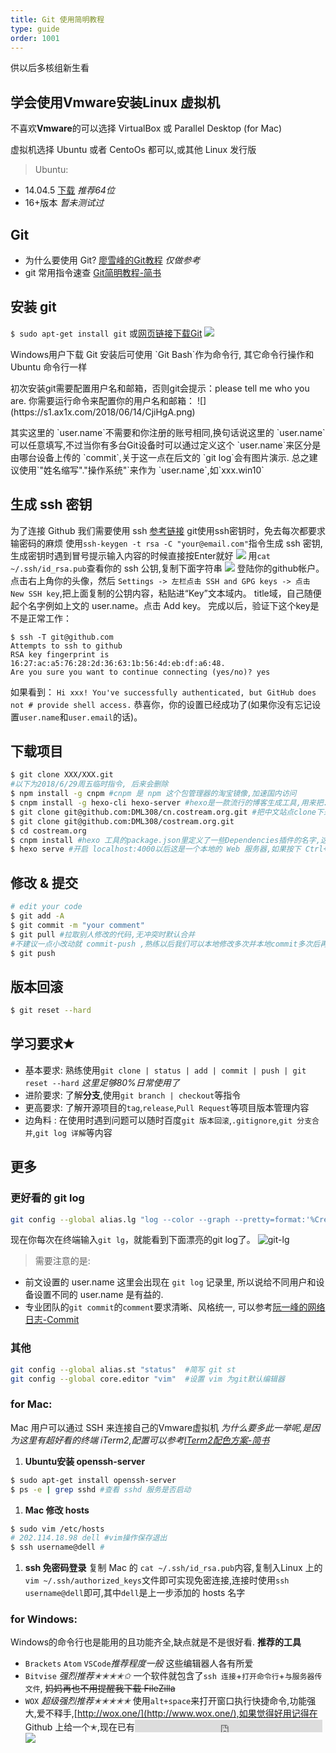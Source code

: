 ```yaml
---
title: Git 使用简明教程
type: guide
order: 1001
---
```


<p class="tip">供以后多核组新生看</p>

## 学会使用**Vmware**安装Linux 虚拟机
不喜欢**Vmware**的可以选择 VirtualBox 或 Parallel Desktop (for Mac)

虚拟机选择 Ubuntu 或者 CentoOs 都可以,或其他 Linux 发行版
>Ubuntu:
- 14.04.5  	[下载](https://mirrors.163.com/ubuntu-releases/14.04.5/)	 *推荐64位*
- 16+版本  		*暂未测试过*
## Git
- 为什么要使用 Git? [廖雪峰的Git教程](https://www.liaoxuefeng.com/wiki/0013739516305929606dd18361248578c67b8067c8c017b000/001373962845513aefd77a99f4145f0a2c7a7ca057e7570000) *仅做参考*
- git 常用指令速查 [Git简明教程-简书](https://www.jianshu.com/p/16ad0722e4cc)

## 安装 git
`$ sudo apt-get install git` 或[网页链接下载Git](https://git-scm.com)
![](https://s1.ax1x.com/2018/06/14/CjibjI.png)
<p class="tip">Windows用户下载 Git 安装后可使用 `Git Bash`作为命令行,
其它命令行操作和 Ubuntu 命令行一样</p>
初次安装git需要配置用户名和邮箱，否则git会提示：please tell me who you are.
你需要运行命令来配置你的用户名和邮箱：
![](https://s1.ax1x.com/2018/06/14/CjiHgA.png)
<p class="tip">其实这里的 `user.name`不需要和你注册的账号相同,换句话说这里的 `user.name` 可以任意填写,不过当你有多台Git设备时可以通过定义这个 `user.name`来区分是由哪台设备上传的 `commit`,关于这一点在后文的 `git log`会有图片演示.
总之建议使用`"姓名缩写"."操作系统"`来作为 `user.name`,如`xxx.win10`</p>

## 生成 ssh 密钥 
为了连接 Github 我们需要使用 ssh [参考链接](https://www.cnblogs.com/superGG1990/p/6844952.html)
git使用ssh密钥时，免去每次都要求输密码的麻烦
使用`ssh-keygen -t rsa -C "your@email.com"`指令生成 ssh 密钥,生成密钥时遇到冒号提示输入内容的时候直接按Enter就好
![](https://i.loli.net/2018/06/14/5b2204fb8d82c.png)
用`cat ~/.ssh/id_rsa.pub`查看你的 ssh 公钥,复制下面字符串
![](https://i.loli.net/2018/06/14/5b2205ae66151.png)
登陆你的github帐户。点击右上角你的头像，然后 `Settings -> 左栏点击 SSH and GPG keys -> 点击 New SSH key`,把上面复制的公钥内容，粘贴进“Key”文本域内。 title域，自己随便起个名字例如上文的 user.name。点击 Add key。
完成以后，验证下这个key是不是正常工作：
```
$ ssh -T git@github.com
Attempts to ssh to github
RSA key fingerprint is 16:27:ac:a5:76:28:2d:36:63:1b:56:4d:eb:df:a6:48.
Are you sure you want to continue connecting (yes/no)? yes
```
如果看到：
`Hi xxx! You've successfully authenticated, but GitHub does not # provide shell access.`
恭喜你，你的设置已经成功了(如果你没有忘记设置`user.name`和`user.email`的话)。

## 下载项目
```bash
$ git clone XXX/XXX.git 
#以下为2018/6/29周五临时指令, 后来会删除
$ npm install -g cnpm #cnpm 是 npm 这个包管理器的淘宝镜像,加速国内访问
$ cnpm install -g hexo-cli hexo-server #hexo是一款流行的博客生成工具,用来把.md生成.html 静态网页
$ git clone git@github.com:DML308/cn.costream.org.git #把中文站点clone下来只是为了翻译的时候做对比用
$ git clone git@github.com:DML308/costream.org.git 
$ cd costream.org
$ cnpm install #hexo 工具的package.json里定义了一些Dependencies插件的名字,这些插件并不会把包内容上传github而只是上传它们的名字和版本号以节省网络空间, 所以此时在本地把它们按照定义好的规则下载下来
$ hexo serve #开启 localhost:4000以后这是一个本地的 Web 服务器,如果按下 Ctrl+C 那么该服务器就会停止. 如果既想开着 hexo serve 又想动 git 那么最好开两个Git Bash 窗口
```
## 修改 & 提交
```bash
# edit your code
$ git add -A
$ git commit -m "your comment" 
$ git pull #拉取别人修改的代码,无冲突时默认合并
#不建议一点小改动就 commit-push ,熟练以后我们可以本地修改多次并本地commit多次后再执行push一次就ok
$ git push
```
## 版本回滚
```bash
$ git reset --hard
```

## 学习要求✭
- 基本要求: 熟练使用`git clone | status | add | commit | push | git reset --hard` *这里足够80%日常使用了*
- 进阶要求: 了解**分支**,使用`git branch | checkout`等指令
- 更高要求: 了解开源项目的`tag`,`release`,`Pull Request`等项目版本管理内容
- 边角料 : 在使用时遇到问题可以随时百度`git 版本回滚`,`.gitignore`,`git 分支合并`,`git log 详解`等内容

## 更多
### 更好看的 git log
```bash
git config --global alias.lg "log --color --graph --pretty=format:'%Cred%h%Creset -%C(yellow)%d%Creset %s %Cgreen(%cr) %C(bold blue)<%an>%Creset' --abbrev-commit" 
```
现在你每次在终端输入`git lg`，就能看到下面漂亮的git log了。
![git-lg](https://i.loli.net/2018/06/14/5b22158769764.png)
>需要注意的是:
- 前文设置的 user.name 这里会出现在 `git log` 记录里, 所以说给不同用户和设备设置不同的 user.name 是有益的.
- 专业团队的`git commit`的`comment`要求清晰、风格统一, 可以参考[阮一峰的网络日志-Commit](http://www.ruanyifeng.com/blog/2016/01/commit_message_change_log.html)
### 其他
```bash
git config --global alias.st "status"  #简写 git st
git config --global core.editor "vim"  #设置 vim 为git默认编辑器
```
### for Mac:
Mac 用户可以通过 SSH 来连接自己的Vmware虚拟机 
*为什么要多此一举呢,是因为这里有超好看的终端 iTerm2,配置可以参考[ITerm2配色方案-简书](https://www.jianshu.com/p/33deff6b8a63)*
1. **Ubuntu安装 openssh-server**
```bash
$ sudo apt-get install openssh-server
$ ps -e | grep sshd #查看 sshd 服务是否启动
```
1. **Mac 修改 hosts**
```bash
$ sudo vim /etc/hosts
# 202.114.18.98 dell #vim操作保存退出
$ ssh username@dell #
```
1. **ssh 免密码登录**
复制 Mac 的 `cat ~/.ssh/id_rsa.pub`内容,复制入Linux 上的`vim ~/.ssh/authorized_keys`文件即可实现免密连接,连接时使用`ssh username@dell`即可,其中`dell`是上一步添加的 hosts 名字

### for Windows:
Windows的命令行也是能用的且功能齐全,缺点就是不是很好看.
**推荐的工具**
- `Brackets` `Atom` `VSCode`*推荐程度一般* 
	这些编辑器人各有所爱 
- `Bitvise` *强烈推荐✭✭✭✭✩*
一个软件就包含了`ssh 连接`+`打开命令行`+`与服务器传文件`, ~~妈妈再也不用提醒我下载 FileZilla~~
- `WOX` 	*超级强烈推荐✭✭✭✭✭*
 使用`alt+space`来打开窗口执行快捷命令,功能强大,爱不释手,[http://wox.one/](http://www.wox.one/),如果觉得好用记得在 Github 上给一个✭,现在已有<iframe src="https://ghbtns.com/github-btn.html?user=Wox-launcher&repo=Wox&type=star&count=true" frameborder="0" scrolling="0" height="20px" style="vertical-align:bottom;line-height:20px;margin:1px 0px"></iframe>
 ![](https://camo.githubusercontent.com/9db33546d3a905a9ad915e0948d3ba3f47f57b64/687474703a2f2f692e696d6775722e636f6d2f4474784e424a692e676966)
